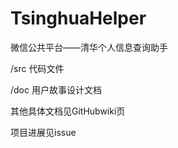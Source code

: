 TsinghuaHelper
==============
微信公共平台——清华个人信息查询助手

/src
代码文件
	
/doc
用户故事设计文档

其他具体文档见GitHubwiki页

项目进展见issue


